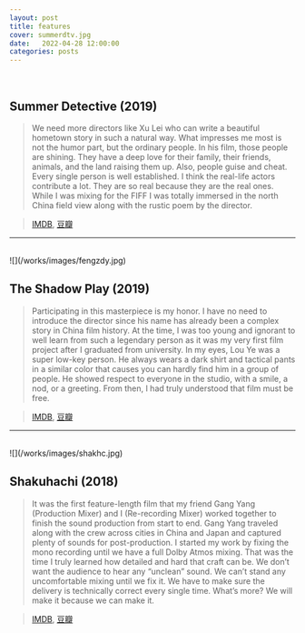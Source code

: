 ```yaml
---
layout: post
title: features
cover: summerdtv.jpg
date:   2022-04-28 12:00:00
categories: posts
---
```

<br>

## Summer Detective (2019)

> We need more directors like Xu Lei who can write a beautiful hometown story in such a natural way. What impresses me most is not the humor part, but the ordinary people. In his film, those people are shining. They have a deep love for their family, their friends, animals, and the land raising them up. Also, people guise and cheat. Every single person is well established. I think the real-life actors contribute a lot. They are so real because they are the real ones. While I was mixing for the FIFF I was totally immersed in the north China field view along with the rustic poem by the director.

> [IMDB](https://www.imdb.com/title/tt10488396/?ref_=ext_shr_lnk), [豆瓣](https://movie.douban.com/subject/33400376/)

<hr/>
<br>
![](/works/images/fengzdy.jpg)

## The Shadow Play (2019)

> Participating in this masterpiece is my honor. I have no need to introduce the director since his name has already been a complex story in China film history. At the time, I was too young and ignorant to well learn from such a legendary person as it was my very first film project after I graduated from university. In my eyes, Lou Ye was a super low-key person. He always wears a dark shirt and tactical pants in a similar color that causes you can hardly find him in a group of people. He showed respect to everyone in the studio, with a smile, a nod, or a greeting. From then, I had truly understood that film must be free.

> [IMDB](https://www.imdb.com/title/tt8071308/?ref_=ext_shr_lnk), [豆瓣](https://movie.douban.com/subject/26728669/)

<hr/>
<br>
![](/works/images/shakhc.jpg)

## Shakuhachi (2018)

> It was the first feature-length film that my friend Gang Yang (Production Mixer) and I (Re-recording Mixer) worked together to finish the sound production from start to end. Gang Yang traveled along with the crew across cities in China and Japan and captured plenty of sounds for post-production. I started my work by fixing the mono recording until we have a full Dolby Atmos mixing. That was the time I truly learned how detailed and hard that craft can be. We don’t want the audience to hear any “unclean” sound. We can’t stand any uncomfortable mixing until we fix it. We have to make sure the delivery is technically correct every single time. What’s more? We will make it because we can make it.

> [IMDB](https://www.imdb.com/title/tt10385460/?ref_=ext_shr_lnk), [豆瓣](https://movie.douban.com/subject/27185648/)